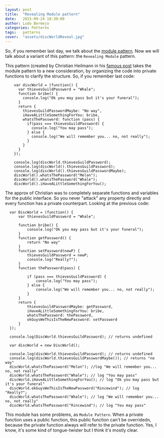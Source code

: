 ```yaml
---
layout: post
title:  "Revealing Module pattern"
date:   2015-09-24 18:30:00
author: Ludo Bermejo
categories: Patterns 
tags:	patterns 
cover:  "assets/discWorldReveal.jpg"
---
```


So, if you remember last day, we talk about the [module pattern](http://dev.ludobermejo.es/patterns/2015/09/21/module-pattern.html). Now we will talk about a variant of this pattern: the `Revealing Module` pattern.
  
This pattern (created by Christian Heilmann in his [famous post](http://christianheilmann.com/2007/08/22/again-with-the-module-pattern-reveal-something-to-the-world/) takes the module pattern to a new consideration, by organizing the code into private functions to clarify the structure. So, if you remember last code:


        var discWorld = (function() {
          var thievesGuildPassword = "Whale";
          function bribe() {
            console.log("Ok you may pass but it's your funeral");
          }
          return {
            thievesGuildPasswordMaybe: "No way",
            iHaveALittleSomethingForYou: bribe,
            whatsThePassword: function (pass) {
              if(pass === thievesGuildPassword) {
                console.log("You may pass");
              } else {
                console.log("We will remember you... no, not really");
              }
            }
          }
        });
        
        console.log(discWorld.thievesGuildPassword);
        console.log(discWorld().thievesGuildPassword);
        console.log(discWorld().thievesGuildPasswordMaybe);
        discWorld().whatsThePassword("Melon");
        discWorld().whatsThePassword("Whale");
        discWorld().iHaveALittleSomethingForYou();
  
The approx of Christian was to completely separate functions and variables for the public interface. So you never "attack" any property directly and every function has a private counterpart. Looking at the previous code:
         
         
      var DiscWorld = (function() {
          var thievesGuildPassword = "Whale";

          function bribe() {
              console.log("Ok you may pass but it's your funeral");
          }
          function getPassword() {
              return "No way"
          }
          function setPassword(newP) {
              thievesGuildPassword = newP;
              console.log("Really?");
          }
          function thePassword(pass) {

              if (pass === thievesGuildPassword) {
                  console.log("You may pass");
              } else {
                  console.log("We will remember you... no, not really");
              }
          }
          return {
              thievesGuildPasswordMaybe: getPassword,
              iHaveALittleSomethingForYou: bribe,
              whatsThePassword: thePassword,
              okGuysWeThisIsTheNewPassword: setPassword
          }
      });

      console.log(DiscWorld.thievesGuildPassword); // returns undefined

      var discWorld = new DiscWorld();

      console.log(discWorld.thievesGuildPassword); // returns undefined
      console.log(discWorld.thievesGuildPasswordMaybe()); // returns "no way"
      discWorld.whatsThePassword("Melon"); //log "We will remember you... no, not really"
      discWorld.whatsThePassword("Whale"); // log "You may pass"  
      discWorld.iHaveALittleSomethingForYou(); // log "Ok you may pass but it's your funeral"
      discWorld.okGuysWeThisIsTheNewPassword("Rincewind"); // log "Really?";
      discWorld.whatsThePassword("Whale"); // log "We will remember you... no, not really"
      discWorld.whatsThePassword("Rincewind"); // log "You may pass"
      
This module has some problems, as `Module Pattern`. When a private function uses a public function, this public function can't be overridedn, because the private function always will refer to the private function. Yes, I know, it's some kind of tongue-twister but I think it's mostly clear.